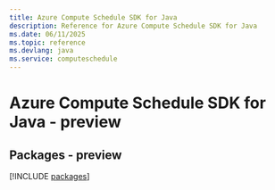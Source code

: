 ```yaml
---
title: Azure Compute Schedule SDK for Java
description: Reference for Azure Compute Schedule SDK for Java
ms.date: 06/11/2025
ms.topic: reference
ms.devlang: java
ms.service: computeschedule
---
```

# Azure Compute Schedule SDK for Java - preview
## Packages - preview
[!INCLUDE [packages](compute-schedule-index.md)]